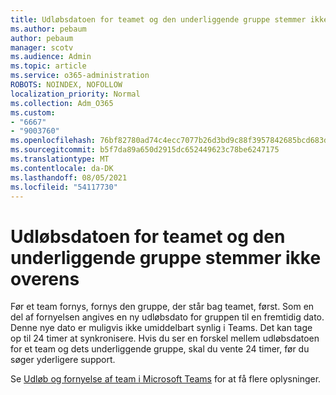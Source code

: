 ```yaml
---
title: Udløbsdatoen for teamet og den underliggende gruppe stemmer ikke overens
ms.author: pebaum
author: pebaum
manager: scotv
ms.audience: Admin
ms.topic: article
ms.service: o365-administration
ROBOTS: NOINDEX, NOFOLLOW
localization_priority: Normal
ms.collection: Adm_O365
ms.custom:
- "6667"
- "9003760"
ms.openlocfilehash: 76bf82780ad74c4ecc7077b26d3bd9c88f3957842685bcd683d7b2bbaf3a26fa
ms.sourcegitcommit: b5f7da89a650d2915dc652449623c78be6247175
ms.translationtype: MT
ms.contentlocale: da-DK
ms.lasthandoff: 08/05/2021
ms.locfileid: "54117730"
---
```

# <a name="expiration-date-of-team-and-underlying-group-dont-match"></a>Udløbsdatoen for teamet og den underliggende gruppe stemmer ikke overens

Før et team fornys, fornys den gruppe, der står bag teamet, først. Som en del af fornyelsen angives en ny udløbsdato for gruppen til en fremtidig dato. Denne nye dato er muligvis ikke umiddelbart synlig i Teams. Det kan tage op til 24 timer at synkronisere. Hvis du ser en forskel mellem udløbsdatoen for et team og dets underliggende gruppe, skal du vente 24 timer, før du søger yderligere support.  

Se [Udløb og fornyelse af team i Microsoft Teams](https://docs.microsoft.com/microsoftteams/team-expiration-renewal) for at få flere oplysninger.
